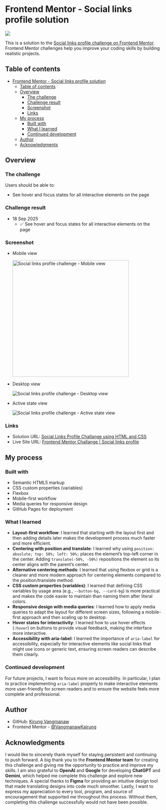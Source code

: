 # Frontend Mentor - Social links profile solution

![](./design/preview.jpg)

This is a solution to the [Social links profile challenge on Frontend Mentor](https://www.frontendmentor.io/challenges/social-links-profile-UG32l9m6dQ). Frontend Mentor challenges help you improve your coding skills by building realistic projects.

## Table of contents

- [Frontend Mentor - Social links profile solution](#frontend-mentor---social-links-profile-solution)
  - [Table of contents](#table-of-contents)
  - [Overview](#overview)
    - [The challenge](#the-challenge)
    - [Challenge result](#challenge-result)
    - [Screenshot](#screenshot)
    - [Links](#links)
  - [My process](#my-process)
    - [Built with](#built-with)
    - [What I learned](#what-i-learned)
    - [Continued development](#continued-development)
  - [Author](#author)
  - [Acknowledgments](#acknowledgments)

## Overview

### The challenge

Users should be able to:

- See hover and focus states for all interactive elements on the page

### Challenge result

- 18 Sep 2025
  - ✅ See hover and focus states for all interactive elements on the page

### Screenshot

- Mobile view

  <img src="./screenshots/Mobile-view.png" alt="Social links profile challenge - Mobile view" width="375px">

- Desktop view

  <img src="./screenshots/Desktop-view.png" alt="Social links profile challenge - Desktop view">

- Active state view

  <img src="./screenshots/Active-state-view.png" alt="Social links profile challenge - Active state view">

### Links

- Solution URL: [Social Links Profile Challange using HTML and CSS](https://www.frontendmentor.io/solutions/test-qpWd-y8VlX)
- Live Site URL: [Frontend Mentor Challange | Social links profile](https://vangmanawkairung.github.io/frontend-mentor-social-links-profile/)

## My process

### Built with

- Semantic HTML5 markup
- CSS custom properties (variables)
- Flexbox
- Mobile-first workflow
- Media queries for responsive design
- GitHub Pages for deployment

### What I learned

- **Layout-first workflow**: I learned that starting with the layout first and then adding details later makes the development process much faster and more efficient.
- **Centering with position and translate**: I learned why using `position: absolute; top: 50%; left: 50%;` places the element’s top-left corner in the center. Adding `translate(-50%, -50%)` repositions the element so its center aligns with the parent’s center.
- **Alternative centering methods**: I learned that using flexbox or grid is a cleaner and more modern approach for centering elements compared to the position/translate method.
- **CSS custom properties (variables)**: I learned that defining CSS variables by usage area (e.g., `--button-bg, --card-bg`) is more practical and makes the code easier to maintain than naming them after literal colors.
- **Responsive design with media queries**: I learned how to apply media queries to adapt the layout for different screen sizes, following a mobile-first approach and then scaling up to desktop.
- **Hover states for interactivity**: I learned how to use hover effects (`:hover`) on buttons to provide visual feedback, making the interface more interactive.
- **Accessibility with aria-label**: I learned the importance of `aria-label` for accessibility, especially for interactive elements like social links that might use icons or generic text, ensuring screen readers can describe them clearly.

### Continued development

For future projects, I want to focus more on accessibility. In particular, I plan to practice implementing `aria-label` properly to make interactive elements more user-friendly for screen readers and to ensure the website feels more complete and professional.

## Author

- GitHub: [Kirung Vangmanaw](https://github.com/VangmanawKairung)
- Frontend Mentor - [@VangmanawKairung](https://www.frontendmentor.io/profile/VangmanawKairunge)

## Acknowledgments

I would like to sincerely thank myself for staying persistent and continuing to push forward. A big thank you to the **Frontend Mentor team** for creating this challenge and giving me the opportunity to practice and improve my skills. I am also grateful to **OpenAI** and **Google** for developing **ChatGPT** and **Gemini**, which helped me complete this challenge and explore new techniques. A special thanks to **Figma** for providing an intuitive design tool that made translating designs into code much smoother. Lastly, I want to express my appreciation to every tool, program, and source of encouragement that supported me throughout this process. Without them, completing this challenge successfully would not have been possible.
